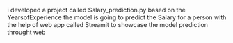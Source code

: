 i developed a  project  called Salary_prediction.py based on the YearsofExperience the model is going to predict the Salary for a person with the help of web app called Streamit to showcase the model prediction throught web
